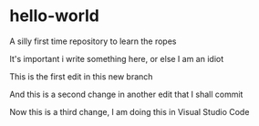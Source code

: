 # hello-world
A silly first time repository to learn the ropes

It's important i write something here, or else I am an idiot

This is the first edit in this new branch


And this is a second change in another edit that I shall commit


Now this is a third change, I am doing this in Visual Studio Code
